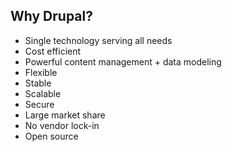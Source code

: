 ##  Why Drupal?

* Single technology serving all needs
* Cost efficient
* Powerful content management + data modeling
* Flexible
* Stable
* Scalable
* Secure
* Large market share
* No vendor lock-in
* Open source
